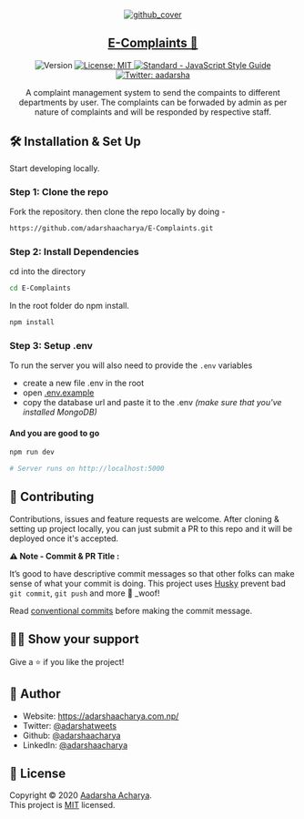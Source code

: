 <br />

<p align="center">
<a href="https://e-complaints.herokuapp.com/">
<img src="https://raw.githubusercontent.com/adarshaacharya/E-Complaints/master/docs/github_cover.png" alt="github_cover" />

</a>
</p>

<p align="center">
<a href="https://e-complaints.herokuapp.com/">
<h2 align="center">
 E-Complaints 💬
</h2></a>
</p>

<p align="center">
 <img alt="Version" src="https://img.shields.io/badge/version-1.0.0-blue.svg?cacheSeconds=2592000" />
  <a href="https://github.com/adarshaacharya/E-Complaints/blob/master/LICENSE" target="_blank">
    <img alt="License: MIT" src="https://img.shields.io/github/license/adarshaacharya/E-Complaints" />
  </a>
      <a href="https://standardjs.com"><img src="https://img.shields.io/badge/code_style-standard-brightgreen.svg" alt="Standard - JavaScript Style Guide"></a>
  <a href="https://twitter.com/UltimateAdarshx" target="_blank">
    <img alt="Twitter: aadarsha" src="https://img.shields.io/twitter/follow/aadarshatweets?style=social" />
  </a>
  </p>
  
 <p align="center">
A complaint management system to send the compaints to different departments by user. The complaints can be forwaded by admin as per nature of complaints and will be responded by respective staff.
</p>

## 🛠 Installation & Set Up

Start developing locally.

### Step 1: Clone the repo

Fork the repository. then clone the repo locally by doing -

```sh
https://github.com/adarshaacharya/E-Complaints.git
```

### Step 2: Install Dependencies

cd into the directory

```sh
cd E-Complaints
```

In the root folder do npm install.

```sh
npm install
```

### Step 3: Setup .env

To run the server you will also need to provide the `.env` variables

- create a new file .env in the root
- open [.env.example](./.env.example)
- copy the database url and paste it to the .env
  _(make sure that you've installed MongoDB)_

#### And you are good to go

```sh
npm run dev

# Server runs on http://localhost:5000
```

## 🤝 Contributing

Contributions, issues and feature requests are welcome. After cloning & setting up project locally, you can just submit a PR to this repo and it will be deployed once it's accepted.

**⚠️ Note - Commit & PR Title :**

It’s good to have descriptive commit messages so that other folks can make sense of what your commit is doing.
This project uses [Husky](https://github.com/typicode/husky/blob/master/README.md) prevent bad `git commit`, `git push` and more 🐶 \_woof!

Read [conventional commits](https://www.conventionalcommits.org/en/v1.0.0-beta.3/) before making the commit message.

## 👏🏻 Show your support

Give a ⭐️ if you like the project!

## 👤 Author

- Website: <https://adarshaacharya.com.np/>
- Twitter: [@adarshatweets](https://twitter.com/adarshatweets)
- Github: [@adarshaacharya](https://github.com/adarshaacharya)
- LinkedIn: [@adarshaacharya](https://linkedin.com/in/adarshaacharya)

## 📝 License

Copyright © 2020 [Aadarsha Acharya](https://github.com/adarshaacharya).<br />
This project is [MIT](https://github.com/adarshaacharya/E-Complaints/blob/master/LICENSE) licensed.
